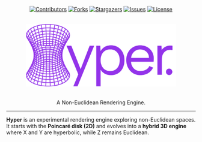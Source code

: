 <a id="readme-top"></a>
<div align="center">

[![Contributors][contributors-shield]][contributors-url]
[![Forks][forks-shield]][forks-url]
[![Stargazers][stars-shield]][stars-url]
[![Issues][issues-shield]][issues-url]
[![License][license-shield]][license-url]

</div>

<!-- PROJECT LOGO -->
<br />
<div align="center">
  <img src="logo.svg" width="400">
  <p align="center">
    <br />
    A Non-Euclidean Rendering Engine.
  </p>
</div>

---

**Hyper** is an experimental rendering engine exploring non-Euclidean spaces.  
It starts with the **Poincaré disk (2D)** and evolves into a **hybrid 3D engine** where X and Y are hyperbolic, while Z remains Euclidean. 





[contributors-shield]: https://img.shields.io/github/contributors/cocosol007/hyper.svg?style=for-the-badge
[contributors-url]: https://github.com/cocosol007/hyper/graphs/contributors
[forks-shield]: https://img.shields.io/github/forks/cocosol007/hyper.svg?style=for-the-badge
[forks-url]: https://github.com/cocosol007/hyper/network/members
[stars-shield]: https://img.shields.io/github/stars/cocosol007/hyper.svg?style=for-the-badge
[stars-url]: https://github.com/cocosol007/hyper/stargazers
[issues-shield]: https://img.shields.io/github/issues/cocosol007/hyper.svg?style=for-the-badge
[issues-url]: https://github.com/cocosol007/hyper/issues
[license-shield]: https://img.shields.io/github/license/cocosol007/hyper.svg?style=for-the-badge
[license-url]: https://github.com/cocosol007/hyper/blob/main/LICENCE

